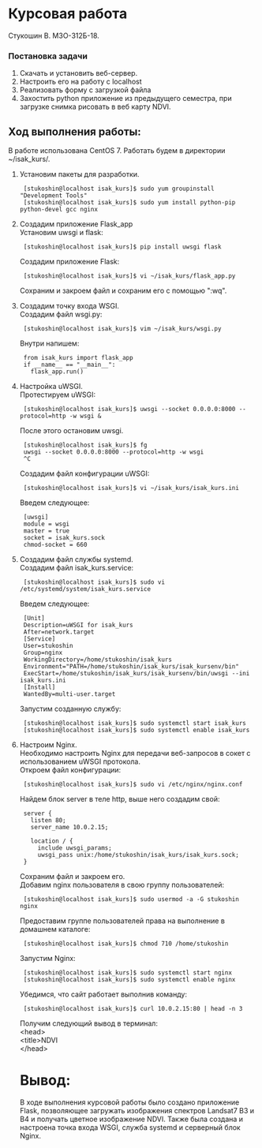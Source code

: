 # Курсовая работа
Стукошин В. М3О-312Б-18.
  
### Постановка задачи
1. Скачать и установить веб-сервер.  
2. Настроить его на работу с localhost  
3. Реализовать форму с загрузкой файла  
4. Захостить python приложение из предыдущего семестра, при загрузке снимка рисовать в веб карту NDVI.  
  
## Ход выполнения работы:  
В работе использована CentOS 7.
Работать будем в директории ~/isak_kurs/.  
  
1. Установим пакеты для разработки.

        [stukoshin@localhost isak_kurs]$ sudo yum groupinstall "Development Tools"
        [stukoshin@localhost isak_kurs]$ sudo yum install python-pip python-devel gcc nginx  

2. Создадим приложение Flask_app  
    Установим uwsgi и flask:  

        [stukoshin@localhost isak_kurs]$ pip install uwsgi flask  

    Создадим приложение Flask:  

        [stukoshin@localhost isak_kurs]$ vi ~/isak_kurs/flask_app.py  
    Сохраним и закроем файл и сохраним его с помощью ":wq".  
  
3. Создадим точку входа WSGI.  
    Создадим файл wsgi.py:  
    
        [stukoshin@localhost isak_kurs]$ vim ~/isak_kurs/wsgi.py  
    Внутри напишем:  
    
        from isak_kurs import flask_app  
        if __name__ == "__main__":  
          flask_app.run()  
  
4. Настройка uWSGI.  
    Протестируем uWSGI:  

        [stukoshin@localhost isak_kurs]$ uwsgi --socket 0.0.0.0:8000 --protocol=http -w wsgi &   

    После этого остановим uwsgi.

        [stukoshin@localhost isak_kurs]$ fg  
        uwsgi --socket 0.0.0.0:8000 --protocol=http -w wsgi
        ^C  
    Создадим файл конфигурации uWSGI:  
    
        [stukoshin@localhost isak_kurs]$ vi ~/isak_kurs/isak_kurs.ini  
    Введем следующее:  
    
        [uwsgi]  
        module = wsgi  
        master = true  
        socket = isak_kurs.sock  
        chmod-socket = 660  
      
5. Создадим файл службы systemd.  
    Создадим файл isak_kurs.service:  
    
        [stukoshin@localhost isak_kurs]$ sudo vi /etc/systemd/system/isak_kurs.service  
    Введем следующее: 
    
        [Unit]  
        Description=uWSGI for isak_kurs  
        After=network.target  
        [Service]  
        User=stukoshin  
        Group=nginx  
        WorkingDirectory=/home/stukoshin/isak_kurs  
        Environment="PATH=/home/stukoshin/isak_kurs/isak_kursenv/bin"  
        ExecStart=/home/stukoshin/isak_kurs/isak_kursenv/bin/uwsgi --ini isak_kurs.ini  
        [Install]  
        WantedBy=multi-user.target 
    
    Запустим созданную службу:  
    
        [stukoshin@localhost isak_kurs]$ sudo systemctl start isak_kurs  
        [stukoshin@localhost isak_kurs]$ sudo systemctl enable isak_kurs  
      
6. Настроим Nginx.  
    Необходимо настроить Nginx для передачи веб-запросов в  сокет с использованием uWSGI протокола.  
    Откроем файл конфигурации:  
    
        [stukoshin@localhost isak_kurs]$ sudo vi /etc/nginx/nginx.conf  
    Найдем блок server в теле http, выше него создадим свой:  
    
        server {  
          listen 80;  
          server_name 10.0.2.15;  
          
          location / {
            include uwsgi_params;
            uwsgi_pass unix:/home/stukoshin/isak_kurs/isak_kurs.sock;
        }
    Сохраним файл и закроем его.  
    Добавим nginx пользователя в свою группу пользователей:  
    
        [stukoshin@localhost isak_kurs]$ sudo usermod -a -G stukoshin nginx  
    Предоставим группе пользователей права на выполнение в домашнем каталоге:  
    
        [stukoshin@localhost isak_kurs]$ chmod 710 /home/stukoshin  
    Запустим Nginx:  
    
        [stukoshin@localhost isak_kurs]$ sudo systemctl start nginx  
        [stukoshin@localhost isak_kurs]$ sudo systemctl enable nginx  
    
    Убедимся, что сайт работает выполнив команду:
    
        [stukoshin@localhost isak_kurs]$ curl 10.0.2.15:80 | head -n 3
    
    Получим следующий вывод в терминал:  
        \<head>  
        \<title>NDVI</title>  
        \</head>  
      
    # Вывод:  
    В ходе выполнения курсовой работы было создано приложение Flask, позволяющее загружать изображения спектров Landsat7 B3 и B4 и получать цветное изображение NDVI. 
    Также была создана и настроена точка входа WSGI, служба systemd и серверный блок Nginx. 
